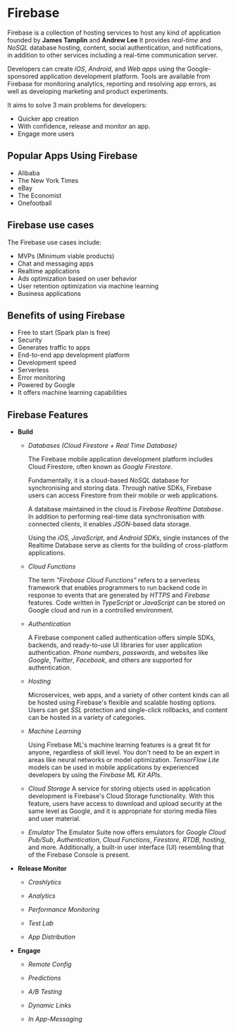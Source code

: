 # Firebase

Firebase is a collection of hosting services to host any kind of application founded by **James Tamplin**
and **Andrew Lee** It provides *real-time* and *NoSQL* database hosting, content, social authentication, and notifications, in addition to other services including a real-time communication server.

Developers can create *iOS*, *Android*, and *Web apps* using the Google-sponsored application development platform. Tools are available from Firebase for monitoring analytics, reporting and resolving app errors, as well as developing marketing and product experiments.

It aims to solve 3 main problems for developers:
- Quicker app creation
- With confidence, release and monitor an app.
- Engage more users

## Popular Apps Using Firebase
- Alibaba
- The New York Times
- eBay 
- The Economist
- Onefootball

## Firebase use cases
The Firebase use cases include:
- MVPs (Minimum viable products)
- Chat and messaging apps
- Realtime applications
- Ads optimization based on user behavior
- User retention optimization via machine learning
- Business applications

## Benefits of using Firebase
- Free to start (Spark plan is free)
- Security
- Generates traffic to apps
- End-to-end app development platform
- Development speed
- Serverless
- Error monitoring
- Powered by Google
- It offers machine learning capabilities

## Firebase Features

* __Build__
  * _Databases (Cloud Firestore + Real Time Database)_  

    The Firebase mobile application development platform includes Cloud Firestore, often known as _Google Firestore_.

    Fundamentally, it is a cloud-based _NoSQL_ database for synchronising and storing data. Through native SDKs, Firebase users can access Firestore from their mobile or web applications.

    A database maintained in the cloud is _Firebase Realtime Database_. In addition to performing real-time data synchronisation with connected clients, it enables _JSON_-based data storage.

    Using the _iOS_, _JavaScript_, and _Android SDKs_, single instances of the Realtime Database serve as clients for the building of cross-platform applications.

  * _Cloud Functions_

    The term _"Firebase Cloud Functions"_ refers to a serverless framework that enables programmers to run backend code in response to events that are generated by _HTTPS_ and _Firebase_ features. Code written in _TypeScript_ or _JavaScript_ can be stored on Google cloud and run in a controlled environment.

  * _Authentication_
   
    A Firebase component called authentication offers simple SDKs, backends, and ready-to-use UI libraries for user application authentication. _Phone numbers_, _passwords_, and websites like _Google_, _Twitter_, _Facebook_, and others are supported for authentication.

  * _Hosting_

    Microservices, web apps, and a variety of other content kinds can all be hosted using Firebase's flexible and scalable hosting options. Users can get _SSL_ protection and single-click rollbacks, and content can be hosted in a variety of categories.

  * _Machine Learning_
  
    Using Firebase ML's machine learning features is a great fit for anyone, regardless of skill level. You don't need to be an expert in areas like neural networks or model optimization. _TensorFlow Lite_ models can be used in mobile applications by experienced developers by using the _Firebase ML Kit APIs_.

  * _Cloud Storage_
    A service for storing objects used in application development is Firebase's Cloud Storage functionality. With this feature, users have access to download and upload security at the same level as Google, and it is appropriate for storing media files and user material.

  * _Emulator_
    The Emulator Suite now offers emulators for _Google Cloud Pub/Sub_, _Authentication_, _Cloud Functions_, _Firestore_, _RTDB_, _hosting_, and more. Additionally, a built-in user interface (UI) resembling that of the Firebase Console is present.
  
* __Release Monitor__
  * _Crashlytics_

  * _Analytics_

  * _Performance Monitoring_

  * _Test Lab_

  * _App Distribution_

  
* __Engage__
  * _Remote Config_
  
  * _Predictions_

  * _A/B Testing_

  * _Dynamic Links_

  * _In App-Messaging_

